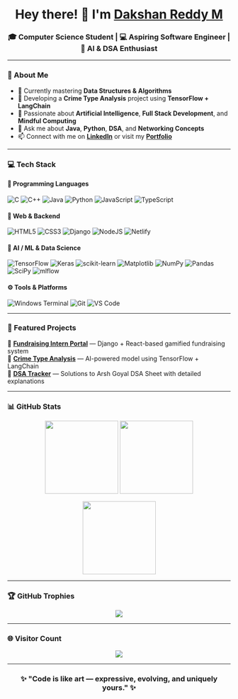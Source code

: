 <!-- ============================================ -->
<!-- 🌟 Dakshan Reddy M | GitHub Profile README 🌟 -->
<!-- ============================================ -->

<h1 align="center">Hey there! 👋 I'm <a href="https://github.com/Dakshanreddym">Dakshan Reddy M</a></h1>
<h3 align="center">🎓 Computer Science Student | 💻 Aspiring Software Engineer | 🧠 AI & DSA Enthusiast</h3>

---

### 💫 About Me

- 🌱 Currently mastering **Data Structures & Algorithms**
- 🔭 Developing a **Crime Type Analysis** project using **TensorFlow + LangChain**
- 🚀 Passionate about **Artificial Intelligence**, **Full Stack Development**, and **Mindful Computing**
- 💬 Ask me about **Java**, **Python**, **DSA**, and **Networking Concepts**
- 📫 Connect with me on **[LinkedIn](https://www.linkedin.com/in/your-link)** or visit my **[Portfolio](https://your-portfolio-link)**

---

### 💻 Tech Stack

#### 🧠 Programming Languages
![C](https://img.shields.io/badge/C-%2300599C.svg?style=for-the-badge&logo=c&logoColor=white)
![C++](https://img.shields.io/badge/C++-%2300599C.svg?style=for-the-badge&logo=c%2B%2B&logoColor=white)
![Java](https://img.shields.io/badge/Java-%23ED8B00.svg?style=for-the-badge&logo=openjdk&logoColor=white)
![Python](https://img.shields.io/badge/Python-3670A0?style=for-the-badge&logo=python&logoColor=ffdd54)
![JavaScript](https://img.shields.io/badge/JavaScript-%23323330.svg?style=for-the-badge&logo=javascript&logoColor=%23F7DF1E)
![TypeScript](https://img.shields.io/badge/TypeScript-%23007ACC.svg?style=for-the-badge&logo=typescript&logoColor=white)

#### 🧩 Web & Backend
![HTML5](https://img.shields.io/badge/HTML5-%23E34F26.svg?style=for-the-badge&logo=html5&logoColor=white)
![CSS3](https://img.shields.io/badge/CSS3-%231572B6.svg?style=for-the-badge&logo=css3&logoColor=white)
![Django](https://img.shields.io/badge/Django-%23092E20.svg?style=for-the-badge&logo=django&logoColor=white)
![NodeJS](https://img.shields.io/badge/Node.js-6DA55F?style=for-the-badge&logo=node.js&logoColor=white)
![Netlify](https://img.shields.io/badge/Netlify-%23000000.svg?style=for-the-badge&logo=netlify&logoColor=#00C7B7)

#### 🧮 AI / ML & Data Science
![TensorFlow](https://img.shields.io/badge/TensorFlow-%23FF6F00.svg?style=for-the-badge&logo=TensorFlow&logoColor=white)
![Keras](https://img.shields.io/badge/Keras-%23D00000.svg?style=for-the-badge&logo=Keras&logoColor=white)
![scikit-learn](https://img.shields.io/badge/scikit--learn-%23F7931E.svg?style=for-the-badge&logo=scikit-learn&logoColor=white)
![Matplotlib](https://img.shields.io/badge/Matplotlib-%23ffffff.svg?style=for-the-badge&logo=Matplotlib&logoColor=black)
![NumPy](https://img.shields.io/badge/NumPy-%23013243.svg?style=for-the-badge&logo=numpy&logoColor=white)
![Pandas](https://img.shields.io/badge/Pandas-%23150458.svg?style=for-the-badge&logo=pandas&logoColor=white)
![SciPy](https://img.shields.io/badge/SciPy-%230C55A5.svg?style=for-the-badge&logo=scipy&logoColor=white)
![mlflow](https://img.shields.io/badge/mlflow-%23d9ead3.svg?style=for-the-badge&logo=mlflow&logoColor=blue)

#### ⚙️ Tools & Platforms
![Windows Terminal](https://img.shields.io/badge/Windows%20Terminal-%234D4D4D.svg?style=for-the-badge&logo=windows-terminal&logoColor=white)
![Git](https://img.shields.io/badge/Git-%23F05033.svg?style=for-the-badge&logo=git&logoColor=white)
![VS Code](https://img.shields.io/badge/VS%20Code-%23007ACC.svg?style=for-the-badge&logo=visual-studio-code&logoColor=white)

---

### 🚀 Featured Projects

🔹 **[Fundraising Intern Portal](https://github.com/Dakshanreddym/fundraising-portal)** — Django + React-based gamified fundraising system  
🔹 **[Crime Type Analysis](https://github.com/Dakshanreddym/crime-analysis)** — AI-powered model using TensorFlow + LangChain  
🔹 **[DSA Tracker](https://github.com/Dakshanreddym/dsa-tracker)** — Solutions to Arsh Goyal DSA Sheet with detailed explanations  

---

### 📊 GitHub Stats

<p align="center">
  <img src="https://github-readme-stats.vercel.app/api?username=Dakshanreddym&theme=tokyonight&hide_border=false&include_all_commits=true&count_private=true" height="165"/>
  <img src="https://github-readme-stats.vercel.app/api/top-langs/?username=Dakshanreddym&theme=tokyonight&layout=compact&hide_border=false" height="165"/>
</p>

<p align="center">
  <img src="https://streak-stats.demolab.com?user=Dakshanreddym&theme=tokyonight&hide_border=false" height="165"/>
</p>

---

### 🏆 GitHub Trophies
<p align="center">
  <img src="https://github-profile-trophy.vercel.app/?username=Dakshanreddym&theme=radical&no-frame=false&no-bg=true&margin-w=4"/>
</p>

---

### 🌐 Visitor Count
<p align="center">
  <img src="https://visitcount.itsvg.in/api?id=Dakshanreddym&icon=0&color=0"/>
</p>

---

<h3 align="center">✨ "Code is like art — expressive, evolving, and uniquely yours." ✨</h3>

<!-- Created with ❤️ by Dakshan Reddy M -->
<!-- Inspired by GPRM ( https://gprm.itsvg.in ) -->
